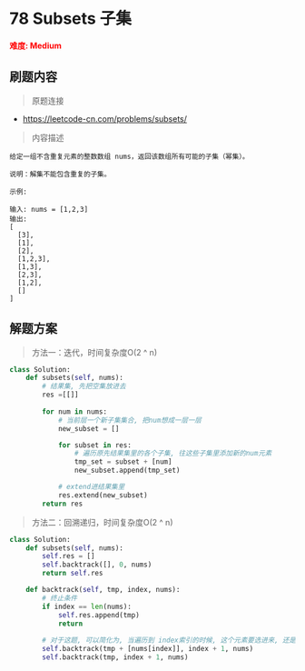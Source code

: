 #  78 Subsets 子集
**<font color=red>难度: Medium</font>**

## 刷题内容

> 原题连接

* https://leetcode-cn.com/problems/subsets/

> 内容描述

```
给定一组不含重复元素的整数数组 nums，返回该数组所有可能的子集（幂集）。

说明：解集不能包含重复的子集。

示例:

输入: nums = [1,2,3]
输出:
[
  [3],
  [1],
  [2],
  [1,2,3],
  [1,3],
  [2,3],
  [1,2],
  []
]
```

## 解题方案

> 方法一：迭代，时间复杂度O(2 ^ n)
>

```python
class Solution:
    def subsets(self, nums):
        # 结果集, 先把空集放进去
        res =[[]]
        
        for num in nums:
            # 当前层一个新子集集合, 把num想成一层一层
            new_subset = []

            for subset in res:
                # 遍历原先结果集里的各个子集, 往这些子集里添加新的num元素
                tmp_set = subset + [num]
                new_subset.append(tmp_set)

            # extend进结果集里
            res.extend(new_subset)
        return res
```



> 方法二：回溯递归，时间复杂度O(2 ^ n)


```python
class Solution:
    def subsets(self, nums):
        self.res = []
        self.backtrack([], 0, nums)
        return self.res

    def backtrack(self, tmp, index, nums):
        # 终止条件
        if index == len(nums):
            self.res.append(tmp)
            return
        
        # 对于这题, 可以简化为, 当遍历到 index索引的时候, 这个元素要选进来, 还是不选进来
        self.backtrack(tmp + [nums[index]], index + 1, nums)
        self.backtrack(tmp, index + 1, nums)
```
